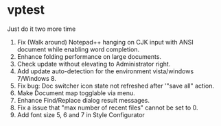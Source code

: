 # vptest
Just do it two more time

1.  Fix (Walk around) Notepad++ hanging on CJK input with ANSI document while enabling word completion.
2.  Enhance folding performance on large documents.
3.  Check update without elevating to Administrator right.
4.  Add update auto-detection for the environment vista/windows 7/Windows 8.
5.  Fix bug: Doc switcher icon state not refreshed after '"save all" action.
6.  Make Document map togglable via menu.
7.  Enhance Find/Replace dialog result messages.
8.  Fix a issue that "max number of recent files" cannot be set to 0.
9.  Add font size 5, 6 and 7 in Style Configurator
